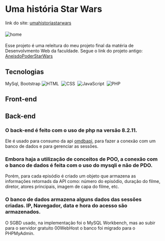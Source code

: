  # Uma história Star Wars
 link do site: <a href="https://umahistoriastarwars.000webhostapp.com/" target="_blank">umahistoriastarwars</a>
 ####
 ![home](https://github.com/Gustavo-erades/StarWars/assets/108373134/79aa5077-a1e3-4f55-a19f-08e8ded906c0)
 ####
 Esse projeto é uma releitura do meu projeto final da matéria de Desenvolvmento Web da faculdade. Segue o link do projeto antigo: <a href="https://gustavo-erades.github.io/Site-StarWars-AneisDePoder/Index.html">AneisdoPoderStarWars</a>
 ## Tecnologias 
MySql, Bootstrap
![HTML](https://img.shields.io/badge/HTML-151515?style=for-the-badge&logo=html5&logoColor=white)&nbsp;
![CSS](https://img.shields.io/badge/CSS-151515?style=for-the-badge&logo=css3&logoColor=white)&nbsp;
![JavaScript](https://img.shields.io/badge/JavaScript-151515?style=for-the-badge&logo=javascript&logoColor=white)&nbsp;
![PHP](https://img.shields.io/badge/PHP-151515?style=for-the-badge&logo=php&logoColor=white)&nbsp;

 ## Front-end
 ## Back-end
 ### O back-end é feito com o uso de php na versão 8.2.11. 
 Ele é usado para consumo da api <a href="https://www.omdbapi.com/">omdbapi</a>, para fazer a conexão com um banco de dados e para gerenciar as sessões.
 ### Embora haja a utilização de conceitos de POO, a conexão com o banco de dados é feita com o uso do mysqli e não de PDO.
 Porém, para cada episódio é criado um objeto que armazena as informações retornads da API como: número do episódio, duração do filme, diretor, atores principais, imagem de capa do filme, etc.
 ###  O banco de dados armazena alguns dados das sessões criadas. IP, Navegador, data e hora do acesso são armazenados.
 O SGBD usado, na implementação foi o MySQL Workbench, mas ao subir para o servidor gratuito 00WebHost o banco foi migrado para o PHPMyAdmin.

  
